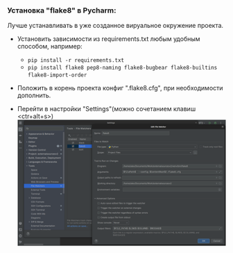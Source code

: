 ### Установка "flake8" в Pycharm:
Лучше устанавливать в уже созданное вируальное окружение проекта.

- Установить зависимости из requirements.txt любым удобным способом, например: 
  - ```pip install -r requirements.txt```
  - ```pip install flake8 pep8-naming flake8-bugbear flake8-builtins flake8-import-order```

- Положить в корень проекта конфиг ".flake8.cfg", при необходимости дополнить.

- Перейти в настройки "Settings"(можно сочетанием клавиш <ctr+alt+s>)
![flake8.png](img%2Fflake8.png)